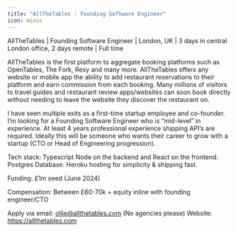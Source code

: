 ```yaml
---
title: "AllTheTables : Founding Software Engineer"
icon: minus
---
```

AllTheTables | Founding Software Engineer | London, UK | 3 days in central London office, 2 days remote | Full time

AllTheTables is the first platform to aggregate booking platforms such as OpenTables, The Fork, Resy and many more. AllTheTables offers any website or mobile app the ability to add restaurant reservations to their platform and earn commission from each booking. Many millions of visitors to travel guides and restaurant review apps&#x2F;websites can soon book directly without needing to leave the website they discover the restaurant on.

I have seen multiple exits as a first-time startup employee and co-founder. I’m looking for a Founding Software Engineer who is “mid-level” in experience. At least 4 years professional experience shipping API’s are required. Ideally this will be someone who wants their career to grow with a startup (CTO or Head of Engineering progression).

Tech stack: Typescript Node on the backend and React on the frontend. Postgres Database. Heroku hosting for simplicity &amp; shipping fast.

Funding: £1m seed (June 2024)

Compensation: Between £60-70k + equity inline with founding engineer&#x2F;CTO

Apply via email: ollie@allthetables.com  (No agencies please)
Website: <a href="https:&#x2F;&#x2F;allthetables.com" rel="nofollow">https:&#x2F;&#x2F;allthetables.com</a>
